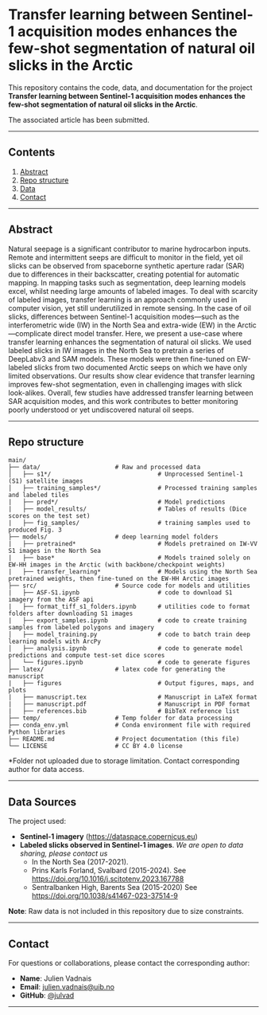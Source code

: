 # Transfer learning between Sentinel-1 acquisition modes enhances the few-shot segmentation of natural oil slicks in the Arctic

This repository contains the code, data, and documentation for the project **Transfer learning between Sentinel-1 acquisition modes enhances the few-shot segmentation of natural oil slicks in the Arctic**.

The associated article has been submitted.

---

## Contents
1. [Abstract](#abstract)
2. [Repo structure](#rep-structure)
3. [Data](#data)
4. [Contact](#contact)

---

## Abstract
Natural seepage is a significant contributor to marine hydrocarbon inputs. Remote and intermittent seeps are difficult to monitor in the field, yet oil slicks can be observed from spaceborne 
    synthetic aperture radar (SAR) due to differences in their backscatter,
    creating potential for automatic mapping. In mapping tasks such as segmentation, deep learning models excel, whilst needing large amounts of labeled images.
    To deal with scarcity of labeled images, transfer learning is an approach 
    commonly used in computer vision, yet still underutilized in remote sensing. In the case of oil slicks, differences between Sentinel-1 acquisition modes—such as the 
    interferometric wide (IW) in the North Sea and extra-wide (EW) in the Arctic—complicate direct model transfer.
    Here, we present a use-case where transfer learning enhances the segmentation of natural oil slicks. We used labeled slicks in IW images in the North Sea to pretrain a series of DeepLabv3 and SAM models. 
    These models were then fine-tuned on EW-labeled slicks from two documented Arctic seeps on which we have only limited observations. Our results show clear evidence that transfer learning improves few-shot 
    segmentation, even in challenging images with slick look-alikes. Overall, few studies have addressed transfer learning between SAR acquisition modes, and this work contributes to 
    better monitoring poorly understood or yet undiscovered natural oil seeps. 

---

## Repo structure
```plaintext
main/
├── data/                     # Raw and processed data
│   ├── s1*/                              # Unprocessed Sentinel-1 (S1) satellite images
│   ├── training_samples*/                # Processed training samples and labeled tiles
|   ├── pred*/                            # Model predictions
|   ├── model_results/                    # Tables of results (Dice scores on the test set)
|   ├── fig_samples/                      # training samples used to produced Fig. 3
├── models/                   # deep learning model folders
|   ├── pretrained*                       # Models pretrained on IW-VV S1 images in the North Sea
|   ├── base*                             # Models trained solely on EW-HH images in the Arctic (with backbone/checkpoint weights)
|   ├── transfer_learning*                # Models using the North Sea pretrained weights, then fine-tuned on the EW-HH Arctic images
├── src/                      # Source code for models and utilities
|   ├── ASF-S1.ipynb                      # code to download S1 imagery from the ASF api
|   ├── format_tiff_s1_folders.ipynb      # utilities code to format folders after downloading S1 images
|   ├── export_samples.ipynb              # code to create training samples from labeled polygons and imagery
│   ├── model_training.py                 # code to batch train deep learning models with ArcPy
│   ├── analysis.ipynb                    # code to generate model predictions and compute test-set dice scores
│   └── figures.ipynb                     # code to generate figures
├── latex/                    # latex code for generating the manuscript    
|   ├── figures                           # Output figures, maps, and plots
|   ├── manuscript.tex                    # Manuscript in LaTeX format
|   ├── manuscript.pdf                    # Manuscript in PDF format
|   ├── references.bib                    # BibTeX reference list
├── temp/                     # Temp folder for data processing
├── conda_env.yml             # Conda environment file with required Python libraries
├── README.md                 # Project documentation (this file)
└── LICENSE                   # CC BY 4.0 license
```
*Folder not uploaded due to storage limitation. Contact corresponding author for data access.

---

## Data Sources
The project used:
- **Sentinel-1 imagery** (https://dataspace.copernicus.eu)
- **Labeled slicks observed in Sentinel-1 images**. *We are open to data sharing, please contact us*
   - In the North Sea (2017-2021).
   - Prins Karls Forland, Svalbard (2015-2024). See https://doi.org/10.1016/j.scitotenv.2023.167788
   - Sentralbanken High, Barents Sea (2015-2020) See https://doi.org/10.1038/s41467-023-37514-9

**Note**: Raw data is not included in this repository due to size constraints.

---

## Contact
For questions or collaborations, please contact the corresponding author:
- **Name**: Julien Vadnais
- **Email**: julien.vadnais@uib.no
- **GitHub**: [@julvad](https://github.com/julvad)
---
